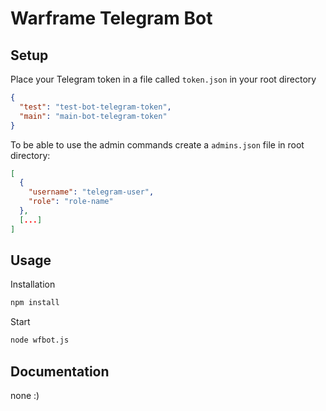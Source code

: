 # Warframe Telegram Bot

## Setup

Place your Telegram token in a file called `token.json`  in your root directory

````json
{
  "test": "test-bot-telegram-token",
  "main": "main-bot-telegram-token"
}
```` 

To be able to use the admin commands create a `admins.json` file in root directory:

````json
[
  {
    "username": "telegram-user",
    "role": "role-name"
  },
  [...]
]
````

## Usage

Installation

````bash
npm install
````

Start

````bash
node wfbot.js
````

## Documentation

none :)